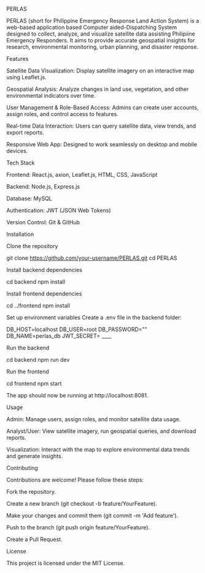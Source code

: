PERLAS

PERLAS (short for Philippine Emergency Response Land Action System) is a web-based application based Computer aided-Dispatching System designed to collect, analyze, and visualize satellite data assisting Philipiine Emergency Responders. It aims to provide accurate geospatial insights for research, environmental monitoring, urban planning, and disaster response.

Features

Satellite Data Visualization: Display satellite imagery on an interactive map using Leaflet.js.

Geospatial Analysis: Analyze changes in land use, vegetation, and other environmental indicators over time.

User Management & Role-Based Access: Admins can create user accounts, assign roles, and control access to features.

Real-time Data Interaction: Users can query satellite data, view trends, and export reports.

Responsive Web App: Designed to work seamlessly on desktop and mobile devices.

Tech Stack

Frontend: React.js, axion, Leaflet.js, HTML, CSS, JavaScript

Backend: Node.js, Express.js

Database: MySQL

Authentication: JWT (JSON Web Tokens)

Version Control: Git & GitHub

Installation

Clone the repository

git clone https://github.com/your-username/PERLAS.git
cd PERLAS


Install backend dependencies

cd backend
npm install


Install frontend dependencies

cd ../frontend
npm install


Set up environment variables
Create a .env file in the backend folder:

DB_HOST=localhost
DB_USER=root
DB_PASSWORD=""
DB_NAME=perlas_db
JWT_SECRET= ____


Run the backend

cd backend
npm run dev


Run the frontend

cd frontend
npm start


The app should now be running at http://localhost:8081.

Usage

Admin: Manage users, assign roles, and monitor satellite data usage.

Analyst/User: View satellite imagery, run geospatial queries, and download reports.

Visualization: Interact with the map to explore environmental data trends and generate insights.

Contributing

Contributions are welcome! Please follow these steps:

Fork the repository.

Create a new branch (git checkout -b feature/YourFeature).

Make your changes and commit them (git commit -m 'Add feature').

Push to the branch (git push origin feature/YourFeature).

Create a Pull Request.

License

This project is licensed under the MIT License.
